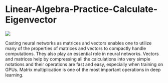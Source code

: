 # Linear-Algebra-Practice-Calculate-Eigenvector

![](https://upload.wikimedia.org/wikipedia/commons/thumb/5/58/Eigenvalue_equation.svg/250px-Eigenvalue_equation.svg.png)


Casting neural networks as matrices and vectors enables one to utilize many of the properties of matrices and vectors to compactly handle computations.  They also play an essential role in neural networks.  Vectors and matrices help by compressing all the calculations into very simple notations and their operations are fast and easy, especially when training on GPUs.  Matrix multiplication is one of the most important operations in deep learning.
